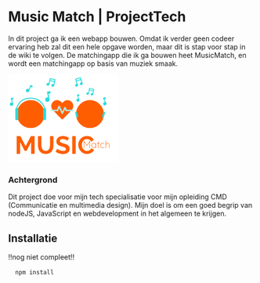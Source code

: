 # Music Match | ProjectTech

In dit project ga ik een webapp bouwen. Omdat ik verder geen codeer ervaring heb zal dit een hele opgave worden, maar dit is stap voor stap in de wiki te volgen. De matchingapp die ik ga bouwen heet MusicMatch, en wordt een matchingapp op basis van muziek smaak.

![Logo](./public/images/LOGO.png)

### Achtergrond

Dit project doe voor mijn tech specialisatie voor mijn opleiding CMD (Communicatie en multimedia design). Mijn doel is om een goed begrip van nodeJS, JavaScript en webdevelopment in het algemeen te krijgen.

## Installatie

!!nog niet compleet!!

```
  npm install
```
